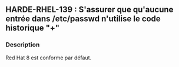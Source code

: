 ## HARDE-RHEL-139 : S'assurer que qu'aucune entrée dans /etc/passwd n'utilise le code historique "+" 

### Description

Red Hat 8 est conforme par défaut. 

